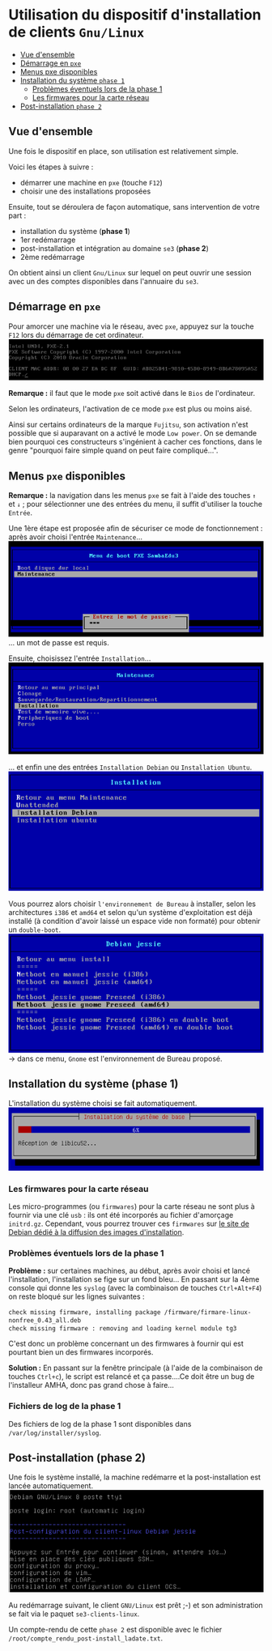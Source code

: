 # Utilisation du dispositif d'installation de clients `Gnu/Linux`

* [Vue d'ensemble](#vue-densemble)
* [Démarrage en `pxe`](#démarrage-en-pxe)
* [Menus pxe disponibles](#menus-pxe-disponibles)
* [Installation du système `phase 1`](#installation-du-système-phase-1)
    * [Problèmes éventuels lors de la phase 1](#problèmes-éventuels-lors-de-la-phase-1)
    * [Les firmwares pour la carte réseau](#les-firmwares-pour-la-carte-réseau)
* [Post-installation `phase 2`](#post-installation-phase-2)


## Vue d'ensemble

Une fois le dispositif en place, son utilisation est relativement simple.

Voici les étapes à suivre :

* démarrer une machine en `pxe` (touche `F12`)
* choisir une des installations proposées

Ensuite, tout se déroulera de façon automatique, sans intervention de votre part :

* installation du système (**phase 1**)
* 1er redémarrage
* post-installation et intégration au domaine `se3` (**phase 2**)
* 2ème redémarrage

On obtient ainsi un client `Gnu/Linux` sur lequel on peut ouvrir une session avec un des comptes disponibles dans l'annuaire du `se3`.


## Démarrage en `pxe`

Pour amorcer une machine via le réseau, avec `pxe`, appuyez sur la touche `F12` lors du démarrage de cet ordinateur.
![menu pxe demmarage](/doc/images/menu_pxe_demarrage.png)

**Remarque :** il faut que le mode `pxe` soit activé dans le `Bios` de l'ordinateur.

Selon les ordinateurs, l'activation de ce mode `pxe` est plus ou moins aisé.

Ainsi sur certains ordinateurs de la marque `Fujitsu`, son activation n'est possible que si auparavant on a activé le mode `Low power`. On se demande bien pourquoi ces constructeurs s'ingénient à cacher ces fonctions, dans le genre "pourquoi faire simple quand on peut faire compliqué…".


## Menus `pxe` disponibles

**Remarque :** la navigation dans les menus `pxe` se fait à l'aide des touches `↑` et `↓` ; pour sélectionner une des entrées du menu, il suffit d'utiliser la touche `Entrée`.

Une 1ère étape est proposée afin de sécuriser ce mode de fonctionnement : après avoir choisi l'entrée `Maintenance`…
![menu pxe entrée](/doc/images/menu_pxe_entree.png)
… un mot de passe est requis.

Ensuite, choisissez l'entrée `Installation`…
![menu pxe maintenance](/doc/images/menu_pxe_maintenance.png)

… et enfin une des entrées `Installation Debian` ou `Installation Ubuntu`.
![menu pxe installation](/doc/images/menu_pxe_installation.png)

Vous pourrez alors choisir `l'environnement de Bureau` à installer, selon les architectures `i386` et `amd64` et selon qu'un système d'exploitation est déjà installé (à condition d'avoir laissé un espace vide non formaté) pour obtenir un `double-boot`.
![menu pxe debian](/doc/images/menu_pxe_debian.png)
→ dans ce menu, `Gnome` est l'environnement de Bureau proposé.


## Installation du système (phase 1)

L'installation du système choisi se fait automatiquement.
![menu pxe preseed](/doc/images/menu_pxe_preseed.png)

### Les firmwares pour la carte réseau

Les micro-programmes (ou `firmwares`) pour la carte réseau ne sont plus à fournir via une clé `usb` : ils ont été incorporés au fichier d'amorçage `initrd.gz`. Cependant, vous pourrez trouver ces `firmwares` sur [le site de Debian dédié à la diffusion des images d'installation](http://cdimage.debian.org/cdimage/unofficial/non-free/firmware/jessie/current/).


### Problèmes éventuels lors de la phase 1

**Problème :** sur certaines machines, au début, après avoir choisi et lancé l'installation, l'installation se fige sur un fond bleu… En passant sur la 4ème console qui donne les `syslog` (avec la combinaison de touches `Ctrl+Alt+F4`) on reste bloqué sur les lignes suivantes :
```ssh
check missing firmware, installing package /firmware/firmare-linux-nonfree_0.43_all.deb
check missing firmware : removing and loading kernel module tg3
```
C'est donc un problème concernant un des firmwares à fournir qui est pourtant bien un des firmwares incorporés.


**Solution :** En passant sur la fenêtre principale (à l'aide de la combinaison de touches `Ctrl+c`), le script est relancé et ça passe....Ce doit être un bug de l'installeur AMHA, donc pas grand chose à faire…


### Fichiers de log de la phase 1

Des fichiers de log de la phase 1 sont disponibles dans `/var/log/installer/syslog`.


## Post-installation (phase 2)

Une fois le système installé, la machine redémarre et la post-installation est lancée automatiquement.
![menu pxe post-installation](/doc/images/menu_pxe_post_installation.png)

Au redémarrage suivant, le client `GNU∕Linux` est prêt ;-) et son administration se fait via le paquet `se3-clients-linux`.

Un compte-rendu de cette `phase 2` est disponible avec le fichier `/root/compte_rendu_post-install_ladate.txt`.


